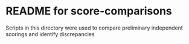 # README for score-comparisons

Scripts in this directory were used to compare preliminary independent scorings 
and identify discrepancies